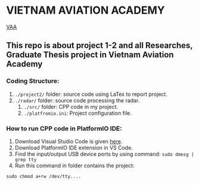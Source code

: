 # VIETNAM AVIATION ACADEMY 

[VAA](vaa.edu.vn)

## This repo is about project 1-2 and all Researches, Graduate Thesis project in Vietnam Aviation Academy

### Coding Structure:

1. `./project2/` folder: source code using LaTex to report project.
2. `./radar/` folder: source code processing the radar.
	1. `./src/` folder: CPP code in my project.
	2. `./platfromio.ini`: Project configuration file.
	
### How to run CPP code in PlatformIO IDE:
1. Download Visual Studio Code is given [here](https://code.visualstudio.com/).
2. Download PlatformIO IDE extension in VS Code.
3. Find the input/output USB device ports by using command:
``sudo dmesg | grep tty``
4. Run this command in folder contains the project:

``sudo chmod a+rw /dev/tty....``
